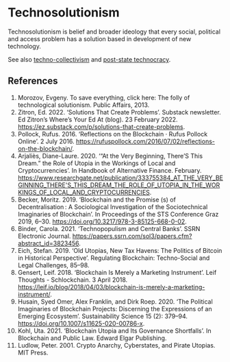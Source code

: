 # Technosolutionism
Technosolutionism is belief and broader ideology that every social, political and access problem has a solution based in development of new technology.

See also [techno-collectivism](techno-collectivism.md) and [post-state technocracy](post-state-technocracy.md).

## References
1. Morozov, Evgeny. To save everything, click here: The folly of technological solutionism. Public Affairs, 2013.
1. Zitron, Ed. 2022. ‘Solutions That Create Problems’. Substack newsletter. Ed Zitron’s Where’s Your Ed At (blog). 23 February 2022. https://ez.substack.com/p/solutions-that-create-problems.
1. Pollock, Rufus. 2016. ‘Reflections on the Blockchain · Rufus Pollock Online’. 2 July 2016. https://rufuspollock.com/2016/07/02/reflections-on-the-blockchain/.
1. Arjaliès, Diane-Laure. 2020. ‘“At the Very Beginning, There’S This Dream.” the Role of Utopia in the Workings of Local and Cryptocurrencies’. In Handbook of Alternative Finance. February. https://www.researchgate.net/publication/333755384_AT_THE_VERY_BEGINNING_THERE'S_THIS_DREAM_THE_ROLE_OF_UTOPIA_IN_THE_WORKINGS_OF_LOCAL_AND_CRYPTOCURRENCIES.
1. Becker, Moritz. 2019. ‘Blockchain and the Promise (s) of Decentralisation : A Sociological Investigation of the Sociotechnical Imaginaries of Blockchain’. In Proceedings of the STS Conference Graz 2019, 6–30. https://doi.org/10.3217/978-3-85125-668-0-02.
1. Binder, Carola. 2021. ‘Technopopulism and Central Banks’. SSRN Electronic Journal. https://papers.ssrn.com/sol3/papers.cfm?abstract_id=3823456.
1. Eich, Stefan. 2019. ‘Old Utopias, New Tax Havens: The Politics of Bitcoin in Historical Perspective’. Regulating Blockchain: Techno-Social and Legal Challenges, 85–98.
1. Gensert, Leif. 2018. ‘Blockchain Is Merely a Marketing Instrument’. Leif Thoughts - Schlockchain. 3 April 2018. https://leif.io/blog/2018/04/03/blockchain-is-merely-a-marketing-instrument/.
1. Husain, Syed Omer, Alex Franklin, and Dirk Roep. 2020. ‘The Political Imaginaries of Blockchain Projects: Discerning the Expressions of an Emerging Ecosystem’. Sustainability Science 15 (2): 379–94. https://doi.org/10.1007/s11625-020-00786-x.
1. Kohl, Uta. 2021. ‘Blockchain Utopia and Its Governance Shortfalls’. In Blockchain and Public Law. Edward Elgar Publishing.
1. Ludlow, Peter. 2001. Crypto Anarchy, Cyberstates, and Pirate Utopias. MIT Press.